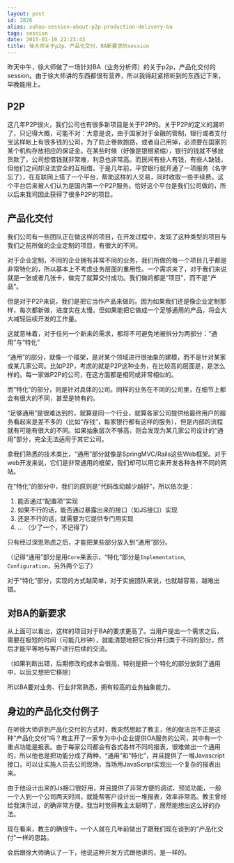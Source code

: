 ```yaml
---
layout: post
id: 2826
alias: xuhao-session-about-p2p-production-delivery-ba
tags: session
date: 2015-01-10 22:23:43
title: 徐大师关于p2p，产品化交付，BA新要求的session
---
```


昨天中午，徐大师做了一场针对BA（业务分析师）的关于p2p，产品化交付的session。由于徐大师讲的东西都很有营养，所以我得赶紧把听到的东西记下来，早晚能用上。

P2P
---

这几年P2P很火，我们公司也有很多新项目是关于P2P的。关于P2P的定义的漏听了，只记得大概，可能不对：大意是说，由于国家对于金融的管制，银行或者支付宝这样帐上有很多钱的公司，为了防止卷款跑路，或者自己用掉，必须要在国家的某个机构存放相应的保证金。在某些时候（好像是银根紧缩），银行的钱就不够放货款了，公司想借钱就非常难，利息也非常高。而民间有些人有钱，有些人缺钱，但他们之间却没法安全的互相借。于是几年前，平安银行就开通了一项服务（名字忘了），在互联网上搭了一个平台，帮助这样的人交易，同时收取一些手续费。这个平台后来被人们认为是国内第一个P2P服务。恰好这个平台是我们公司做的，所以后来我司因此获得了很多P2P的项目。

产品化交付
---------

我们公司有一些团队正在做这样的项目，在开发过程中，发现了这种类型的项目与我们之前所做的企业定制的项目，有很大的不同。

对于企业定制，不同的企业拥有非常不同的业务，我们所做的每一个项目几乎都是非常特化的，所以基本上不考虑业务层面的重用性。一个需求来了，对于我们来说就是一张或者几张卡，做完了就算交付成功。我们做的都是“项目”，而不是“产品”。

但是对于P2P来说，我们是把它当作产品来做的。因为如果我们还是像企业定制那样，每次都新做，进度实在太慢。但如果能把它做成一个足够通用的产品，将会大大减轻后续开发的工作量。

这就意味着，对于任何一个新来的需求，都将不可避免地被拆分为两部分：“通用”与“特化”

“通用”的部分，就像一个框架，是对某个领域进行很抽象的建模，而不是针对某家或某几家公司。比如P2P，考虑的就是P2P这种业务，在比较高的层面是，是怎么样的。每一家做P2P的公司，在这方面都是相同或非常相似的。

而“特化”的部分，则是针对具体的公司。同样的业务在不同的公司里，在细节上都会有很大的不同，甚至是特有的。

“足够通用”是很难达到的，就算是同一个行业，就算各家公司提供给最终用户的服务看起来是差不多的（比如“存钱”，每家银行都有这样的服务），但是内部的流程就有可能有很大的不同。如果抽象层次不够高，则会发现为某几家公司设计的“通用”部分，完全无法适用于其它公司。

拿我们熟悉的技术类比，“通用”部分就像是SpringMVC/Rails这些Web框架。对于web开发来说，它们是非常通用的框架，我们却可以用它来开发各种各样不同的网站。

在“特化”的部分中，我们的原则是“代码改动越少越好”，所以依次是：

1. 能否通过“配置项”实现
2. 如果不行的话，能否通过暴露出来的接口（如JS接口）实现
3. 还是不行的话，就需要为它提供专门用实现
4. ... （少了一个，不记得了）

只有经过深思熟虑之后，才能把某些部分放入到“通用”部分。

（记得“通用”部分是用`Core`来表示，“特化”部分是`Implementation`, `Configuration`，另外两个忘了）

对于“特化”部分，实现的方式越简单，对于实施团队来说，也就越容易，越难出错。

对BA的新要求
-----------

从上面可以看出，这样的项目对于BA的要求更高了。当用户提出一个需求之后，需要在极短的时间（可能几秒钟），就能清楚地把它拆分并归类于不同的部分，然后才能平等地与客户进行后续的交流。

（如果判断出错，后期修改的成本会很高，特别是把一个特化的部分放到了通用中，以后又想把它移除）

所以BA要对业务、行业非常熟悉，拥有较高的业务抽象能力。

身边的产品化交付例子
-----------------

在听徐大师讲到产品化交付的方式时，我突然想起了教主，他的做法岂不正是这种“产品化交付”吗？教主开了一家专为中小企业提供OA服务的公司，其中有一个重点功能是报表。由于每家公司都会有各式各样不同的报表，很难做出一个通用的，所以他也是把功能分成了两种，“通用”和“特化”，并且提供了一堆Javascript接口，可以让实施人员去公司现场，当场用JavaScript实现出一个复杂的报表出来。

由于他设计出来的Js接口很好用，并且提供了非常方便的调试、预览功能，一般一个人到一个公司两天时间，就能帮客户设计出一堆报表，效率非常高。教主曾经给我演示过，的确非常方便。我当时觉得教主太聪明了，居然能想出这么好的办法。

现在看来，教主的确很牛，一个人就在几年前做出了跟我们现在谈到的“产品化交付”一样的思路。

会后跟徐大师确认了一下，他说这种开发方式跟他讲的，是一样的。



